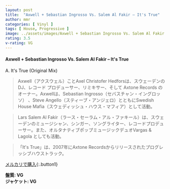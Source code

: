 ```yaml
---
layout: post
title:  "Axwell + Sebastian Ingrosso Vs. Salem Al Fakir – It's True"
author: mmr
categories: [ Vinyl ]
tags: [ House, Progressive ]
image: ../assets/images/Axwell + Sebastian Ingrosso Vs. Salem Al Fakir – It's True.jpg
rating: 3.5
v-rating: VG
---
```


#### Axwell + Sebastian Ingrosso Vs. Salem Al Fakir – It's True

A. It's True (Original Mix)

> Axwell（アクスウェル）ことAxel Christofer Hedforsは、スウェーデンの DJ、レコード プロデューサー、リミキサー、そして Axtone Records のオーナー。Axwellは、Sebastian Ingrosso（セバスチャン・イングロッソ） 、Steve Angello（スティーブ・アンジェロ）とともにSwedish House Mafia（スウェディッシュ・ハウス・マフィア）として活動。

> Lars Salem Al Fakir（ラース・セーラム・アル・ファキール）は、スウェーデンのミュージシャン、シンガー、ソングライター、レコードプロデューサー。また、オルタナティブポップミュージックデュオVargas & Lagola としても活動。

> 「It's True」は、2007年にAxtone Recordsからリリースされたプログレッシブハウストラック。

[メルカリで購入](https://jp.mercari.com/item/m99195071709){:.button1}

<div class="mt-4 mb-4 d-flex align-items-center">
<strong class="mr-1">盤質: VG</strong>
</div>
<div class="mt-4 mb-4 d-flex align-items-center">
<strong class="mr-1">ジャケット: VG</strong>
</div>
